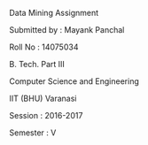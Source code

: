 Data Mining Assignment



Submitted by : Mayank Panchal

Roll No : 14075034

B. Tech. Part III

Computer Science and Engineering

IIT (BHU) Varanasi

Session : 2016-2017

Semester : V